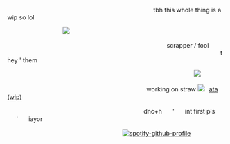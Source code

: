⠀⠀⠀⠀ ⠀⠀⠀⠀⠀⠀ ⠀⠀⠀⠀⠀⠀ ⠀⠀⠀⠀⠀⠀ ⠀⠀⠀⠀ ⠀⠀⠀⠀⠀tbh this whole thing is a wip so lol

  ⠀⠀⠀⠀ ⠀⠀⠀⠀⠀ ⠀ 　![](https://file.garden/ZykWd5jJbymhWT_n/Untitled128_20250803050732.png)

⠀⠀⠀⠀ ⠀⠀⠀⠀⠀⠀ ⠀⠀⠀⠀⠀⠀ ⠀⠀⠀⠀⠀⠀ ⠀⠀⠀⠀ ⠀⠀⠀⠀⠀⠀⠀⠀scrapper / fool
⠀⠀⠀⠀⠀⠀⠀⠀⠀⠀⠀⠀⠀⠀⠀⠀⠀⠀⠀⠀⠀⠀⠀⠀⠀⠀⠀⠀⠀⠀⠀⠀⠀⠀⠀⠀⠀⠀⠀⠀⠀⠀⠀⠀⠀⠀⠀⠀they ' them

⠀⠀⠀⠀ ⠀⠀⠀⠀⠀⠀ ⠀⠀⠀⠀⠀⠀ ⠀⠀⠀⠀⠀⠀ ⠀⠀⠀⠀ ⠀⠀⠀⠀　⠀⠀⠀⠀⠀　⠀ ⠀![](https://komarev.com/ghpvc/?username=towerworld&style=plastic&color=97A4B8&label=visitors)
                 
　　　　　　　　　　　　  　    　        　　 　 　  　        　　working on straw ![](https://file.garden/ZykWd5jJbymhWT_n/IMG_1848.gif)⠀[ata (wip)](https://scrapper.atabook.org/)
                                                   
　　　　　　　　　　　　　　　　　 ⠀⠀ ⠀⠀　　dnc+h ⠀⠀'  ⠀⠀int first pls  ⠀⠀'  ⠀⠀iayor
                                                                                                                                                    


　　　　　　　　　　　　　　　　　　　[![spotify-github-profile](https://spotify-github-profile.kittinanx.com/api/view?uid=31wcfyhldtaythgl5sgvcjouezne&cover_image=true&theme=novatorem&show_offline=false&background_color=ffac80&interchange=false&bar_color=e17e2d&bar_color_cover=false)](https://github.com/kittinan/spotify-github-profile)
